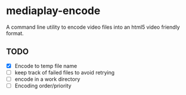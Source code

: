 mediaplay-encode
================

A command line utility to encode video files into an html5 video friendly format.

TODO
-----

- [x] Encode to temp file name
- [ ] keep track of failed files to avoid retrying
- [ ] encode in a work directory
- [ ] Encoding order/priority
